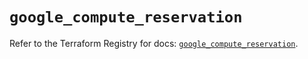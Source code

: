# `google_compute_reservation`

Refer to the Terraform Registry for docs: [`google_compute_reservation`](https://registry.terraform.io/providers/hashicorp/google/6.14.0/docs/resources/compute_reservation).
